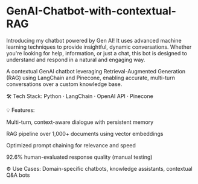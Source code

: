 # GenAI-Chatbot-with-contextual-RAG
Introducing my chatbot powered by Gen AI! It uses advanced machine learning techniques to provide insightful, dynamic conversations. Whether you're looking for help, information, or just a chat, this bot is designed to understand and respond in a natural and engaging way.

A contextual GenAI chatbot leveraging Retrieval-Augmented Generation (RAG) using LangChain and Pinecone, enabling accurate, multi-turn conversations over a custom knowledge base.

🛠 Tech Stack: Python · LangChain · OpenAI API · Pinecone

💡 Features:

Multi-turn, context-aware dialogue with persistent memory

RAG pipeline over 1,000+ documents using vector embeddings

Optimized prompt chaining for relevance and speed

92.6% human-evaluated response quality (manual testing)

⚙️ Use Cases: Domain-specific chatbots, knowledge assistants, contextual Q&A bots
